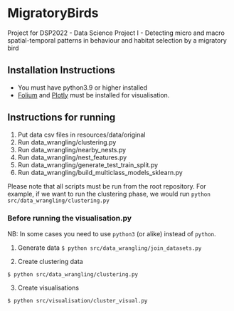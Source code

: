 # MigratoryBirds
Project for DSP2022 - Data Science Project I - Detecting micro and macro spatial-temporal patterns in behaviour and habitat selection by a migratory bird

## Installation Instructions

* You must have python3.9 or higher installed
* [Folium](https://python-visualization.github.io/folium/installing.html) and [Plotly](https://plotly.com/python/getting-started/) must be installed for visualisation.


## Instructions for running

1. Put data csv files in resources/data/original
1. Run data\_wrangling/clustering.py
1. Run data\_wrangling/nearby\_nests.py
1. Run data\_wrangling/nest\_features.py
1. Run data\_wrangling/generate\_test\_train\_split.py
1. Run data\_wrangling/build\_multiclass\_models\_sklearn.py

Please note that all scripts must be run from the root repository. For example, if we want to run the clustering phase, we would run `python src/data_wrangling/clustering.py`

### Before running the visualisation.py

NB: In some cases you need to use `python3` (or alike) instead of `python`.

1. Generate data
`$ python src/data_wrangling/join_datasets.py`

2. Create clustering data

`$ python src/data_wrangling/clustering.py`

3. Create visualisations

`$ python src/visualisation/cluster_visual.py`
